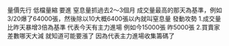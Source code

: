 量價先行 低檔量縮 要進
窒息量抓過去2～3個月 成交量最高的那天為基準，例如3/20爆了64000張，然後除以10大概6400張以內就叫窒息量
發動攻勢 
1.成交量比昨天暴增3倍為基準 代表今天有主力進場 例如今15000張 昨5000張
2.買賣家差數哪天大減 就知道可能要漲了 因為代表主力進場收集籌碼了